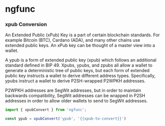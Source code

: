 # ngfunc

### xpub Conversion

An Extended Public (xPub) Key is a part of certain blockchain standards. For example Bitcoin (BTC), Cardano (ADA), and many other chains use extended public keys. An xPub key can be thought of a master view into a wallet.

A ypub is a form of extended public key (xpub) which follows an additional standard defined in BIP 49. Xpubs, ypubs, and zpubs all allow a wallet to generate a deterministic tree of public keys, but each form of extended public key instructs a wallet to derive different address types. Specifically, ypubs instruct a wallet to derive P2SH-wrapped P2WPKH addresses.

P2WPKH addresses are SegWit addresses, but in order to maintain backwards compatibility, SegWit addresses can be wrapped in P2SH addresses in order to allow older wallets to send to SegWit addresses.


```ts
import { xpubConvert } from 'ngfunc';

const ypub = xpubConvert('ypub', '{{xpub-to-convert}}')
```